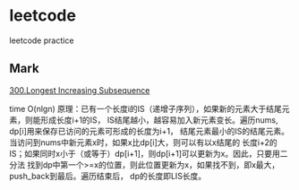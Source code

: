 # leetcode

leetcode practice

## Mark

[300.Longest Increasing Subsequence](./C%2B%2B/300.Longest%20Increasing%20Subsequence.cpp)

time O(nlgn)
原理：已有一个长度i的IS（递增子序列），如果新的元素大于结尾元素，则能形成长度i+1的IS，
IS结尾越小，越容易加入新元素变长。遍历nums, dp[i]用来保存已访问的元素可形成的长度为i+1，
结尾元素最小的IS的结尾元素。当访问到nums中新元素x时，如果x比dp[i]大，则可以有以x结尾的
长度i+2的IS；如果同时x小于（或等于）dp[i+1]，则dp[i+1]可以更新为x。因此，只要用二分法
找到dp中第一个>=x的位置，则此位置更新为x，如果找不到，即x最大，push_back到最后。遍历结束后，
dp的长度即LIS长度。